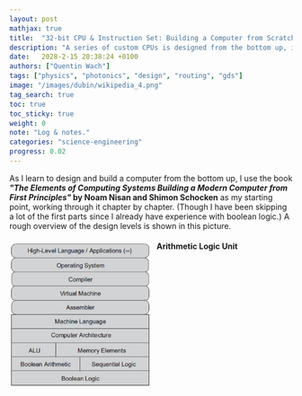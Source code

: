 ```yaml
---
layout: post
mathjax: true
title:  "32-bit CPU & Instruction Set: Building a Computer from Scratch"
description: "A series of custom CPUs is designed from the bottom up, increasing complexity until comparable to modern CPUs. All the explanations, references, manuals, and schematics are found or linked to here."
date:   2028-2-15 20:38:24 +0100
authors: ["Quentin Wach"]
tags: ["physics", "photonics", "design", "routing", "gds"]
image: "/images/dubin/wikipedia_4.png"
tag_search: true
toc: true
toc_sticky: true
weight: 0
note: "Log & notes."
categories: "science-engineering"
progress: 0.02
---
```


As I learn to design and build a computer from the bottom up, I use the book **_"The Elements of Computing Systems Building a Modern Computer from First Principles"_ by Noam Nisan and Shimon Schocken** as my starting point, working through it chapter by chapter. (Though I have been skipping a lot of the first parts since I already have experience with boolean logic.) A rough overview of the design levels is shown in this picture.
<style>
    img[alt=overview] {float: left; width: 50%; border-radius:5px; margin-right: 10px; margin-bottom: 30px; margin-top: 5px;}
</style>
![overview](/images/cpu/overview.png)

#### Arithmetic Logic Unit